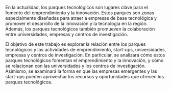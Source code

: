En la actualidad, los parques tecnológicos son lugares clave para el fomento del emprendimiento y la innovación. Estos parques son zonas especialmente diseñadas para atraer a empresas de base tecnológica y promover el desarrollo de la innovación y la tecnología en la región. Además, los parques tecnológicos también promueven la colaboración entre universidades, empresas y centros de investigación.

El objetivo de este trabajo es explorar la relación entre los parques tecnológicos y las actividades de emprendimiento, start-ups, universidades, empresas y centros de investigación. En particular, se analizará cómo estos parques tecnológicos fomentan el emprendimiento y la innovación, y cómo se relacionan con las universidades y los centros de investigación. Asimismo, se examinará la forma en que las empresas emergentes y las start-ups pueden aprovechar los recursos y oportunidades que ofrecen los parques tecnológicos.